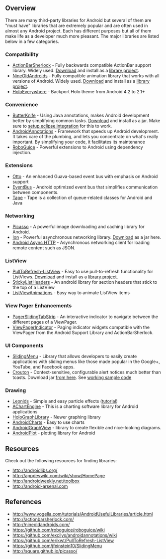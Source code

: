 ## Overview

There are many third-party libraries for Android but several of them are "must have" libraries that are extremely popular and are often used in almost any Android project. Each has different purposes but all of them make life as a developer much more pleasant. The major libraries are listed below in a few categories.

### Compatibility

 * [ActionBarSherlock](http://actionbarsherlock.com/) - Fully backwards compatible ActionBar support library. Widely used. [Download](https://api.github.com/repos/JakeWharton/ActionBarSherlock/zipball/4.4.0) and install as a [library project](http://imgur.com/a/N8baF).
 * [NineOldAndroids](http://nineoldandroids.com/) - Fully compatible animation library that works with all versions of Android. Widely used. [Download](https://github.com/JakeWharton/NineOldAndroids/zipball/master) and install as a [library project](http://imgur.com/a/N8baF).
 * [HoloEverywhere](https://github.com/Prototik/HoloEverywhere) - Backport Holo theme from Android 4.2 to 2.1+

### Convenience

 * [ButterKnife](http://jakewharton.github.io/butterknife/) - Using Java annotations, makes Android development better by simplifying common tasks. [Download](http://jakewharton.github.io/butterknife/#download) and install as a jar. Make sure to [setup eclipse integration](http://jakewharton.github.io/butterknife/ide-eclipse.html) for this to work.
 * [AndroidAnnotations](https://github.com/excilys/androidannotations) - Framework that speeds up Android development. It takes care of the plumbing, and lets you concentrate on what's really important. By simplifying your code, it facilitates its maintenance
 * [RoboGuice](https://github.com/roboguice/roboguice) - Powerful extensions to Android using dependency injection.

### Extensions 
 * [Otto](https://github.com/square/otto) - An enhanced Guava-based event bus with emphasis on Android support
 * [EventBus](https://github.com/greenrobot/EventBus) - Android optimized event bus that simplifies communication between components.
 * [Tape](http://square.github.io/tape/) - Tape is a collection of queue-related classes for Android and Java

### Networking

 * [Picasso](http://square.github.io/picasso/) - A powerful image downloading and caching library for Android.
 * [Ion](https://github.com/koush/ion) - Powerful asynchronous networking library. [Download](https://github.com/koush/ion#get-ion) as a jar here.
 * [Android Async HTTP](http://loopj.com/android-async-http/) - Asynchronous networking client for loading remote content such as JSON.

### ListView

 * [PullToRefresh-ListView](https://github.com/erikwt/PullToRefresh-ListView) - Easy to use pull-to-refresh functionality for ListViews. [Download](https://github.com/erikwt/PullToRefresh-ListView/archive/master.zip) and install as a [library project](http://imgur.com/a/N8baF).
 * [StickyListHeaders](https://github.com/emilsjolander/StickyListHeaders) - An android library for section headers that stick to the top of a ListView
 * [ListViewAnimations](https://github.com/nhaarman/ListViewAnimations) - Easy way to animate ListView items

### View Pager Enhancements
* [PagerSlidingTabStrip](https://github.com/astuetz/PagerSlidingTabStrip) - An interactive indicator to navigate between the different pages of a ViewPager. 
* [ViewPagerIndicator](https://github.com/JakeWharton/Android-ViewPagerIndicator) - Paging indicator widgets compatible with the ViewPager from the Android Support Library and ActionBarSherlock. 

### UI Components

 * [SlidingMenu](https://github.com/jfeinstein10/SlidingMenu) - Library that allows developers to easily create applications with sliding menus like those made popular in the Google+, YouTube, and Facebook apps.
 * [Crouton](https://github.com/keyboardsurfer/Crouton) - Context-sensitive, configurable alert notices much better than toasts. Download jar [from here](http://search.maven.org/#search%7Cga%7C1%7Cg%3A%22de.keyboardsurfer.android.widget%22). See [working sample code](https://github.com/thecodepath/android-crouton-sample)

### Drawing

 * [Leonids](https://github.com/plattysoft/Leonids) - Simple and easy particle effects ([tutorial](http://www.plattysoft.com/2014/05/30/leonids-particle-system-lib/))
 * [AChartEngine](http://jaxenter.com/effort-free-graphs-on-android-with-achartengine-46199.html) - This is a charting software library for Android applications
 * [HoloGraphLibrary](https://github.com/Androguide/HoloGraphLibrary) - Newer graphing library
 * [AndroidCharts](https://github.com/dacer/AndroidCharts) - Easy to use charts
 * [AndroidGraphView](http://android-graphview.org/) - library to create flexible and nice-looking diagrams.
 * [AndroidPlot](http://androidplot.com/docs/quickstart/) - plotting library for Android
 
## Resources

Check out the following resources for finding libraries:

 * <http://androidlibs.org/>
 * <http://appdevwiki.com/wiki/show/HomePage>
 * <http://androidweekly.net/toolbox>
 * <http://android-arsenal.com>

## References

 * <http://www.vogella.com/tutorials/AndroidUsefulLibraries/article.html>
 * <http://actionbarsherlock.com/>
 * <http://nineoldandroids.com/>
 * <https://github.com/roboguice/roboguice/wiki>
 * <https://github.com/excilys/androidannotations/wiki>
 * <https://github.com/erikwt/PullToRefresh-ListView>
 * https://github.com/jfeinstein10/SlidingMenu
 * <http://square.github.io/picasso/>